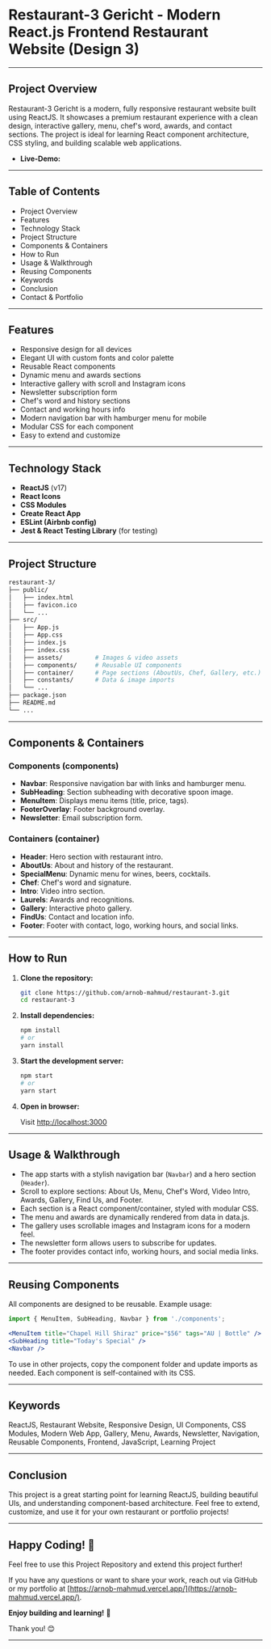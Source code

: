 # Restaurant-3 Gericht - Modern React.js Frontend Restaurant Website (Design 3)

---

## Project Overview

Restaurant-3 Gericht is a modern, fully responsive restaurant website built using ReactJS. It showcases a premium restaurant experience with a clean design, interactive gallery, menu, chef's word, awards, and contact sections. The project is ideal for learning React component architecture, CSS styling, and building scalable web applications.

- **Live-Demo:** []()

---

## Table of Contents

- Project Overview
- Features
- Technology Stack
- Project Structure
- Components & Containers
- How to Run
- Usage & Walkthrough
- Reusing Components
- Keywords
- Conclusion
- Contact & Portfolio

---

## Features

- Responsive design for all devices
- Elegant UI with custom fonts and color palette
- Reusable React components
- Dynamic menu and awards sections
- Interactive gallery with scroll and Instagram icons
- Newsletter subscription form
- Chef's word and history sections
- Contact and working hours info
- Modern navigation bar with hamburger menu for mobile
- Modular CSS for each component
- Easy to extend and customize

---

## Technology Stack

- **ReactJS** (v17)
- **React Icons**
- **CSS Modules**
- **Create React App**
- **ESLint (Airbnb config)**
- **Jest & React Testing Library** (for testing)

---

## Project Structure

```bash
restaurant-3/
├── public/
│   ├── index.html
│   ├── favicon.ico
│   └── ...
├── src/
│   ├── App.js
│   ├── App.css
│   ├── index.js
│   ├── index.css
│   ├── assets/         # Images & video assets
│   ├── components/     # Reusable UI components
│   ├── container/      # Page sections (AboutUs, Chef, Gallery, etc.)
│   ├── constants/      # Data & image imports
│   └── ...
├── package.json
├── README.md
└── ...
```

---

## Components & Containers

### Components (components)

- **Navbar**: Responsive navigation bar with links and hamburger menu.
- **SubHeading**: Section subheading with decorative spoon image.
- **MenuItem**: Displays menu items (title, price, tags).
- **FooterOverlay**: Footer background overlay.
- **Newsletter**: Email subscription form.

### Containers (container)

- **Header**: Hero section with restaurant intro.
- **AboutUs**: About and history of the restaurant.
- **SpecialMenu**: Dynamic menu for wines, beers, cocktails.
- **Chef**: Chef's word and signature.
- **Intro**: Video intro section.
- **Laurels**: Awards and recognitions.
- **Gallery**: Interactive photo gallery.
- **FindUs**: Contact and location info.
- **Footer**: Footer with contact, logo, working hours, and social links.

---

## How to Run

1. **Clone the repository:**

   ```bash
   git clone https://github.com/arnob-mahmud/restaurant-3.git
   cd restaurant-3
   ```

2. **Install dependencies:**

   ```bash
   npm install
   # or
   yarn install
   ```

3. **Start the development server:**

   ```bash
   npm start
   # or
   yarn start
   ```

4. **Open in browser:**

   Visit [http://localhost:3000](http://localhost:3000)

---

## Usage & Walkthrough

- The app starts with a stylish navigation bar (`Navbar`) and a hero section (`Header`).
- Scroll to explore sections: About Us, Menu, Chef's Word, Video Intro, Awards, Gallery, Find Us, and Footer.
- Each section is a React component/container, styled with modular CSS.
- The menu and awards are dynamically rendered from data in data.js.
- The gallery uses scrollable images and Instagram icons for a modern feel.
- The newsletter form allows users to subscribe for updates.
- The footer provides contact info, working hours, and social media links.

---

## Reusing Components

All components are designed to be reusable. Example usage:

```jsx
import { MenuItem, SubHeading, Navbar } from './components';

<MenuItem title="Chapel Hill Shiraz" price="$56" tags="AU | Bottle" />
<SubHeading title="Today's Special" />
<Navbar />
```

To use in other projects, copy the component folder and update imports as needed. Each component is self-contained with its CSS.

---

## Keywords

ReactJS, Restaurant Website, Responsive Design, UI Components, CSS Modules, Modern Web App, Gallery, Menu, Awards, Newsletter, Navigation, Reusable Components, Frontend, JavaScript, Learning Project

---

## Conclusion

This project is a great starting point for learning ReactJS, building beautiful UIs, and understanding component-based architecture. Feel free to extend, customize, and use it for your own restaurant or portfolio projects!

---

## Happy Coding! 🎉

Feel free to use this Project Repository and extend this project further!

If you have any questions or want to share your work, reach out via GitHub or my portfolio at [https://arnob-mahmud.vercel.app/](https://arnob-mahmud.vercel.app/).

**Enjoy building and learning!** 🚀

Thank you! 😊

---
